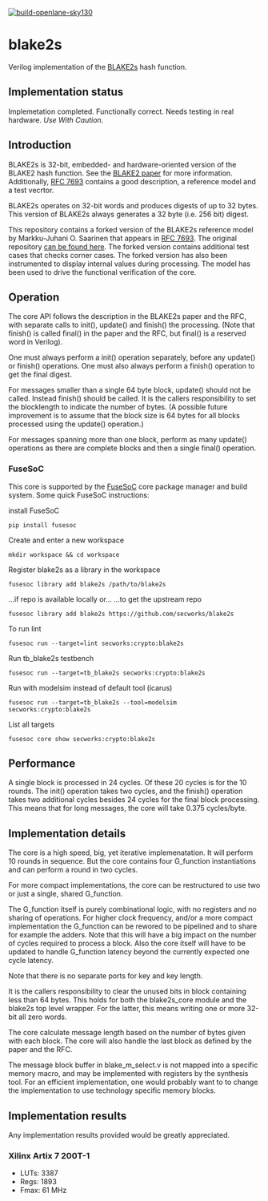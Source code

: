 [![build-openlane-sky130](https://github.com/secwporks/blake2s/actions/workflows/ci.yml/badge.svg?branch=master&event=push)](https://github.com/secworks/blake2s/actions/workflows/ci.yml)

# blake2s
Verilog implementation of the [BLAKE2s](https://blake2.net/) hash function.


## Implementation status
Implemetation completed. Functionally correct. Needs testing in
real hardware. *Use* *With* *Caution*.


## Introduction
BLAKE2s is 32-bit,  embedded- and hardware-oriented version of the BLAKE2 hash
function. See the [BLAKE2 paper](https://blake2.net/blake2.pdf) for more
information. Additionally, [RFC
7693](https://tools.ietf.org/html/rfc7693) contains a good description,
a reference model and a test vecrtor.

BLAKE2s operates on 32-bit words and produces digests of up to
32 bytes. This version of BLAKE2s always generates a 32 byte (i.e. 256
bit) digest.

This repository contains a forked version of the BLAKE2s reference model
by  Markku-Juhani O. Saarinen that appears in [RFC 7693](https://www.rfc-editor.org/rfc/rfc7693.html).
The original repository [can be found
here](https://github.com/mjosaarinen/blake2_mjosref). The forked version
contains additional test cases that checks corner cases. The forked
version has also been instrumented to display internal values during
processing. The model has been used to drive the functional
verification of the core.


## Operation
The core API follows the description in the BLAKE2s paper and the RFC,
with separate calls to init(), update() and finish() the
processing. (Note that finish() is called final() in the paper and the
RFC, but final() is a reserved word in Verilog).

One must always perform a init() operation separately, before any
update() or finish() operations. One must also always perform a finish()
operation to get the final digest.

For messages smaller than a single 64 byte block, update() should not be
called. Instead finish() should be called. It is the callers
responsibility to set the blocklength to indicate the number of
bytes. (A possible future improvement is to assume that the block size
is 64 bytes for all blocks processed using the update() operation.)

For messages spanning more than one block, perform as many update()
operations as there are complete blocks and then a single final()
operation.



### FuseSoC
This core is supported by the
[FuseSoC](https://github.com/olofk/fusesoc) core package manager and
build system. Some quick  FuseSoC instructions:

install FuseSoC
~~~
pip install fusesoc
~~~

Create and enter a new workspace
~~~
mkdir workspace && cd workspace
~~~

Register blake2s as a library in the workspace
~~~
fusesoc library add blake2s /path/to/blake2s
~~~

...if repo is available locally or...
...to get the upstream repo
~~~
fusesoc library add blake2s https://github.com/secworks/blake2s
~~~

To run lint
~~~
fusesoc run --target=lint secworks:crypto:blake2s
~~~

Run tb_blake2s testbench
~~~
fusesoc run --target=tb_blake2s secworks:crypto:blake2s
~~~

Run with modelsim instead of default tool (icarus)
~~~
fusesoc run --target=tb_blake2s --tool=modelsim secworks:crypto:blake2s
~~~

List all targets
~~~
fusesoc core show secworks:crypto:blake2s
~~~


## Performance
A single block is processed in 24 cycles. Of these 20 cycles is for the 10
rounds. The init() operation takes two cycles, and the finish()
operation takes two additional cycles besides 24 cycles for the final
block processing. This means that for long messages, the core will take
0.375 cycles/byte.


## Implementation details
The core is a high speed, big, yet iterative implemenatation. It will
perform 10 rounds in sequence. But the core contains four G_function
instantiations and can perform a round in two cycles.

For more compact implementations, the core can be restructured to use
two or just a single, shared G_function.

The G_function itself is purely combinational logic, with no registers
and no sharing of operations. For higher clock frequency, and/or a more
compact implementation the G_function can be rewored to be pipelined and
to share for example the adders. Note that this will have a big impact
on the number of cycles required to process a block. Also the core
itself will have to be updated to handle G_function latency beyond the
currently expected one cycle latency.

Note that there is no separate ports for key and key length.

It is the callers responsibility to clear the unused bits in block
containing less than 64 bytes. This holds for both the blake2s_core
module and the blake2s top level wrapper. For the latter, this means
writing one or more 32-bit all zero words.

The core calculate message length based on the number of bytes given
with each block. The core will also handle the last block as defined by
the paper and the RFC.

The message block buffer in blake_m_select.v is not mapped into a
specific memory macro, and may be implemented with registers by the
synthesis tool. For an efficient implementation, one would probably want
to to change the implementation to use technology specific memory
blocks.


## Implementation results
Any implementation results provided would be greatly appreciated.


### Xilinx Artix 7 200T-1 ###
- LUTs: 3387
- Regs: 1893
- Fmax: 61 MHz
